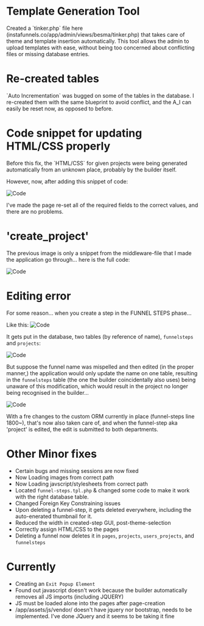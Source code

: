 # Template Generation Tool

<p>Created a `tinker.php` file here (instafunnels.co/app/admin/views/besma/tinker.php) that takes care of 
theme and template insertion automatically. This tool allows the admin to upload templates with ease, without being
too concerned about conflicting files or missing database entries.</p>

# Re-created tables

<p>`Auto Incrementation` was bugged on some of the tables in the database. I re-created them
with the same blueprint to avoid conflict, and the A_I can easily be reset now, as opposed to before.</p>


# Code snippet for updating HTML/CSS properly

<p>Before this fix, the `HTML/CSS` for given projects were being generated automatically from an unknown place, 
probably by the builder itself. 

However, now, after adding this snippet of code:

![Code](http://image.prntscr.com/image/a6fdde6af8884ba0b19488666309407c.png)


I've made the page re-set all of the required fields to the correct values, and there are no problems.</p>


# 'create_project'

<p>The previous image is only a snippet from the middleware-file that I made the application go through... here is the full code:


![Code](http://image.prntscr.com/image/82eb820c539c45cf9d79d79ab6f25d7a.png)

</p>


# Editing error

<p>For some reason... when you create a step in the <or>FUNNEL STEPS</bl> phase...

Like this:
![Code](http://image.prntscr.com/image/10aae3a93cd24005b6909e7cf143ca2f.png)

It gets put in the database, two tables (by reference of name), `funnelsteps` and `projects`:

![Code](http://image.prntscr.com/image/0124d30d259042ab95a74cf412d257e4.png)

But suppose the funnel name was mispelled and then edited (in the proper manner,) the application
would only update the name on one table, resulting in the `funnelsteps` table (the one the builder
coincidentally also uses) being unaware of this modification, which would result in the project
no longer being recognised in the builder...


![Code](http://image.prntscr.com/image/e3b4965debc74f58a64a8e9eabd03d7e.png)


With a fre changes to the custom <bl>ORM</bl> currently in place (funnel-steps line 1800~), that's now also taken care of, 
and when the funnel-step aka 'project' is edited, the edit is submitted to both departments.


</p>

# Other Minor fixes

* Certain bugs and missing sessions are now fixed
* Now Loading images from correct path
* Now Loading javscript/stylesheets from correct path
* Located `funnel-steps.tpl.php` & changed some code to make it work with the right database table.
* Changed Foreign Key Constraining issues
* Upon deleting a funnel-step, it gets deleted everywhere, including the auto-enerated thumbnail for it.
* Reduced the width in created-step GUI, post-theme-selection
* Correctly assign HTML/CSS to the pages
* Deleting a funnel now deletes it in `pages`, `projects`, `users_projects`, and `funnelsteps`



# Currently

* Creating an `Exit Popup Element`
* Found out javascript doesn't work because the builder automatically removes all JS imports (including JQUERY)
* JS must be loaded alone into the pages after page-creation
* /app/assets/js/vendor/ doesn't have jquery nor bootstrap, needs to be implemented. I've done JQuery and it seems to be taking it fine

